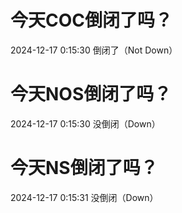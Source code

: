 # 今天COC倒闭了吗？

2024-12-17 0:15:30 倒闭了（Not Down）

# 今天NOS倒闭了吗？

2024-12-17 0:15:30 没倒闭（Down）

# 今天NS倒闭了吗？

2024-12-17 0:15:31 没倒闭（Down）


